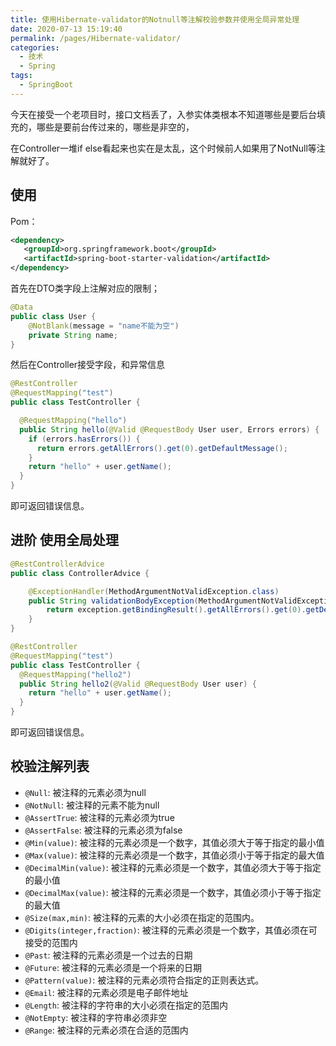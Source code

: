 ```yaml
---
title: 使用Hibernate-validator的Notnull等注解校验参数并使用全局异常处理
date: 2020-07-13 15:19:40
permalink: /pages/Hibernate-validator/
categories: 
  - 技术
  - Spring
tags: 
  - SpringBoot
---
```

今天在接受一个老项目时，接口文档丢了，入参实体类根本不知道哪些是要后台填充的，哪些是要前台传过来的，哪些是非空的，

在Controller一堆if else看起来也实在是太乱，这个时候前人如果用了NotNull等注解就好了。
<!-- more -->
## 使用
Pom：
```xml
<dependency>
   <groupId>org.springframework.boot</groupId>
   <artifactId>spring-boot-starter-validation</artifactId>
</dependency>
```

首先在DTO类字段上注解对应的限制； 
```java
@Data
public class User {
    @NotBlank(message = "name不能为空")
    private String name;
}
```
然后在Controller接受字段，和异常信息
```java
@RestController
@RequestMapping("test")
public class TestController {

  @RequestMapping("hello")
  public String hello(@Valid @RequestBody User user, Errors errors) {
    if (errors.hasErrors()) {
      return errors.getAllErrors().get(0).getDefaultMessage();
    }
    return "hello" + user.getName();
  }
}
```
即可返回错误信息。
## 进阶 使用全局处理
```java
@RestControllerAdvice
public class ControllerAdvice {

    @ExceptionHandler(MethodArgumentNotValidException.class)
    public String validationBodyException(MethodArgumentNotValidException exception) {
        return exception.getBindingResult().getAllErrors().get(0).getDefaultMessage();
    }
}

@RestController
@RequestMapping("test")
public class TestController { 
  @RequestMapping("hello2")
  public String hello2(@Valid @RequestBody User user) {
    return "hello" + user.getName();
  }
}
```

即可返回错误信息。


## 校验注解列表

- ```@Null```: 被注释的元素必须为null
- ```@NotNull```: 被注释的元素不能为null
- ```@AssertTrue```: 被注释的元素必须为true
- ```@AssertFalse```: 被注释的元素必须为false
- ```@Min(value)```: 被注释的元素必须是一个数字，其值必须大于等于指定的最小值
- ```@Max(value)```: 被注释的元素必须是一个数字，其值必须小于等于指定的最大值
- ```@DecimalMin(value)```: 被注释的元素必须是一个数字，其值必须大于等于指定的最小值
- ```@DecimalMax(value)```: 被注释的元素必须是一个数字，其值必须小于等于指定的最大值
- ```@Size(max,min)```: 被注释的元素的大小必须在指定的范围内。
- ```@Digits(integer,fraction)```: 被注释的元素必须是一个数字，其值必须在可接受的范围内
- ```@Past```: 被注释的元素必须是一个过去的日期
- ```@Future```: 被注释的元素必须是一个将来的日期
- ```@Pattern(value)```: 被注释的元素必须符合指定的正则表达式。
- ```@Email```: 被注释的元素必须是电子邮件地址
- ```@Length```: 被注释的字符串的大小必须在指定的范围内
- ```@NotEmpty```: 被注释的字符串必须非空
- ```@Range```: 被注释的元素必须在合适的范围内